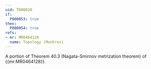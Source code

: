 ```yaml
---
uid: T000020
if:
  P000053: true
then:
  P000054: true
refs:
- mr: MR0464128
  name: Topology (Munkres)
---
```


A portion of Theorem 40.3 (Nagata-Smirnov metrization theorem) of {{mr:MR0464128}}.
